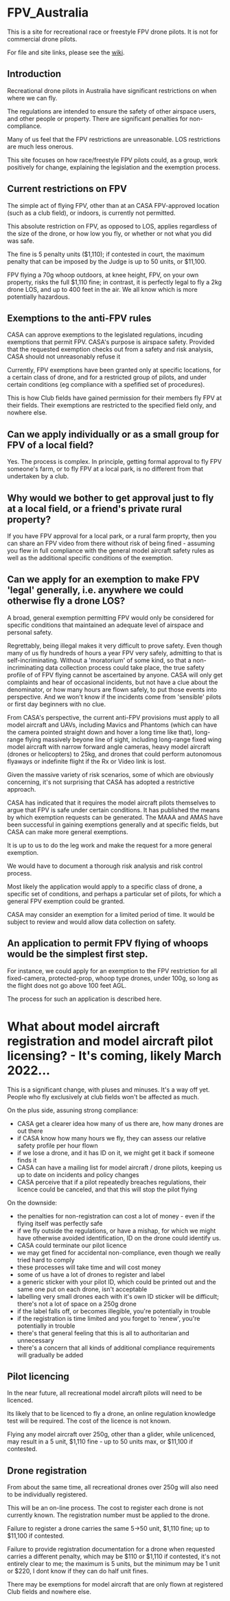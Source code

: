 # FPV_Australia

This is a site for recreational race or freestyle FPV drone pilots.  It is not for commercial drone pilots.

For file and site links, please see the [wiki](https://github.com/ctzsnooze/FPV_Australia/wiki).

## Introduction

Recreational drone pilots in Australia have significant restrictions on when where we can fly.  

The regulations are intended to ensure the safety of other airspace users, and other people or property.  There are significant penalties for non-compliance.

Many of us feel that the FPV restrictions are unreasonable.  LOS restrictions are much less onerous.

This site focuses on how race/freestyle FPV pilots could, as a group, work positively for change, explaining the legislation and the exemption process.

## Current restrictions on FPV

The simple act of flying FPV, other than at an CASA FPV-approved location (such as a club field), or indoors, is currently not permitted.

This absolute restriction on FPV, as opposed to LOS, applies regardless of the size of the drone, or how low you fly, or whether or not what you did was safe.  

The fine is 5 penalty units ($1,110); if contested in court, the maximum penalty that can be imposed by the Judge is up to 50 units, or $11,100. 

FPV flying a 70g whoop outdoors, at knee height, FPV, on your own property, risks the full $1,110 fine; in contrast, it is perfectly legal to fly a 2kg drone LOS, and up to 400 feet in the air.  We all know which is more potentially hazardous.

## Exemptions to the anti-FPV rules

CASA can approve exemptions to the legislated regulations, incuding exemptions that permit FPV.  CASA's purpose is airspace safety.  Provided that the requested exemption checks out from a safety and risk analysis, CASA should not unreasonably refuse it 

Currently, FPV exemptions have been granted only at specific locations, for a certain class of drone, and for a restricted group of pilots, and under certain conditions (eg compliance with a spefified set of procedures).  

This is how Club fields have gained permission for their members fly FPV at their fields.  Their exemptions are restricted to the specified field only, and nowhere else.

## Can we apply individually or as a small group for FPV of a local field?

Yes.  The process is complex.  In principle, getting formal approval to fly FPV someone's farm, or to fly FPV at a local park, is no different from that undertaken by a club.  

## Why would we bother to get approval just to fly at a local field, or a friend's private rural property?

If you have FPV approval for a local park, or a rural farm proprty, then you can share an FPV video from there without risk of being fined - assuming you flew in full compliance with the general model aircraft safety rules as well as the additional specific conditions of the exemption.  

## Can we apply for an exemption to make FPV 'legal' generally, i.e. anywhere we could otherwise fly a drone LOS?

A broad, general exemption permitting FPV would only be considered for specific conditions that maintained an adequate level of airspace and personal safety.

Regrettably, being illegal makes it very difficult to prove safety.  Even though many of us fly hundreds of hours a year FPV very safely, admitting to that is self-incriminating.  Without a 'moratorium' of some kind, so that a non-incriminating data collection process could take place, the true safety profile of of FPV flying cannot be ascertained by anyone.  CASA will only get complaints and hear of occasional incidents, but not have a clue about the denominator, or how many hours are flown safely, to put those events into perspective.  And we won't know if the incidents come from 'sensible' pilots or first day beginners with no clue.  

From CASA's perspective, the current anti-FPV provisions must apply to all model aircraft and UAVs, including Mavics and Phantoms (which can have the camera pointed straight down and hover a long time like that), long-range flying massively beyone line of sight, including long-range fixed wing model aircraft with narrow forward angle cameras, heavy model aircraft (drones or helicopters) to 25kg, and drones that could perform autonomous flyaways or indefinite flight if the Rx or Video link is lost.

Given the massive variety of risk scenarios, some of which are obviously concerning, it's not surprising that CASA has adopted a restrictive approach.  

CASA has indicated that it requires the model aircraft pilots themselves to argue that FPV is safe under certain conditions.  It has published the means by which exemption requests can be generated.  The MAAA and AMAS have been successful in gaining exemptions generally and at specific fields, but CASA can make more general exemptions.

It is up to us to do the leg work and make the request for a more general exemption.

We would have to document a thorough risk analysis and risk control process. 

Most likely the application would apply to a specific class of drone, a specific set of conditions, and perhaps a particular set of pilots, for which a general FPV exemption could be granted.  

CASA may consider an exemption for a limited period of time.  It would be subject to review and would allow data collection on safety.

## An application to permit FPV flying of whoops would be the simplest first step.

For instance, we could apply for an exemption to the FPV restriction for all fixed-camera, protected-prop, whoop type drones, under 100g, so long as the flight does not go above 100 feet AGL.  

The process for such an application is described here.

# What about model aircraft registration and model aircraft pilot licensing? - It's coming, likely March 2022...

This is a significant change, with pluses and minuses.  It's a way off yet.  People who fly exclusively at club fields won't be affected as much.

On the plus side, assuning strong compliance:
- CASA get a clearer idea how many of us there are, how many drones are out there
- if CASA know how many hours we fly, they can assess our relative safety profile per hour flown
- if we lose a drone, and it has ID on it, we might get it back if someone finds it
- CASA can have a mailing list for model aircraft / drone pilots, keeping us up to date on incidents and policy changes
- CASA perceive that if a pilot repeatedly breaches regulations, their licence could be canceled, and that this will stop the pilot flying

On the downside:
- the penalties for non-registration can cost a lot of money - even if the flying itself was perfectly safe
- if we fly outside the regulations, or have a mishap, for which we might have otherwise avoided identification, ID on the drone could identify us.
- CASA could terminate our pilot licence
- we may get fined for accidental non-compliance, even though we really tried hard to comply
- these processes will take time and will cost money
- some of us have a lot of drones to register and label
- a generic sticker with your pilot ID, which could be printed out and the same one put on each drone, isn't acceptable  
- labelling very small drones each with it's own ID sticker will be difficult; there's not a lot of space on a 250g drone
- if the label falls off, or becomes illegible, you're potentially in trouble
- if the registration is time limited and you forget to 'renew', you're potentially in trouble
- there's that general feeling that this is all to authoritarian and unnecessary
- there's a concern that all kinds of additional compliance requirements will gradually be added

 
## Pilot licencing

In the near future, all recreational model aircraft pilots will need to be licenced.  

Its likely that to be licenced to fly a drone, an online regulation knowledge test will be required.  The cost of the licence is not known.

Flying any model aircraft over 250g, other than a glider, while unlicenced, may result in a 5 unit, $1,110 fine - up to 50 units max, or $11,100 if contested.  

## Drone registration

From about the same time, all recreational drones over 250g will also need to be individually registered.  

This will be an on-line process.  The cost to register each drone is not currently known.  The registration number must be applied to the drone.

Failure to register a drone carries the same 5->50 unit, $1,110 fine; up to $11,100 if contested.  

Failure to provide registration documentation for a drone when requested carries a different penalty, which may be $110 or $1,110 if contested, it's not entirely clear to me; the maximum is 5 units, but the minimum may be 1 unit or $220, I dont know if they can do half unit fines.

There may be exemptions for model aircraft that are only flown at registered Club fields and nowhere else.



